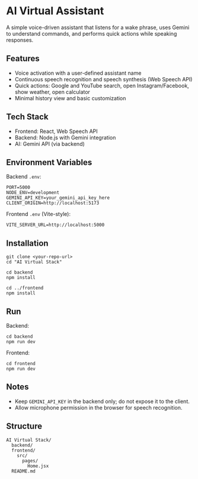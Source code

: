 AI Virtual Assistant
================

A simple voice-driven assistant that listens for a wake phrase, uses Gemini to understand commands, and performs quick actions while speaking responses.

Features
--------
- Voice activation with a user-defined assistant name
- Continuous speech recognition and speech synthesis (Web Speech API)
- Quick actions: Google and YouTube search, open Instagram/Facebook, show weather, open calculator
- Minimal history view and basic customization

Tech Stack
----------
- Frontend: React, Web Speech API
- Backend: Node.js with Gemini integration
- AI: Gemini API (via backend)

Environment Variables
---------------------
Backend `.env`:

```
PORT=5000
NODE_ENV=development
GEMINI_API_KEY=your_gemini_api_key_here
CLIENT_ORIGIN=http://localhost:5173
```

Frontend `.env` (Vite-style):

```
VITE_SERVER_URL=http://localhost:5000
```

Installation
------------
```
git clone <your-repo-url>
cd "AI Virtual Stack"

cd backend
npm install

cd ../frontend
npm install
```

Run
---
Backend:
```
cd backend
npm run dev
```

Frontend:
```
cd frontend
npm run dev
```

Notes
-----
- Keep `GEMINI_API_KEY` in the backend only; do not expose it to the client.
- Allow microphone permission in the browser for speech recognition.

Structure
---------
```
AI Virtual Stack/
  backend/
  frontend/
    src/
      pages/
        Home.jsx
  README.md
```



